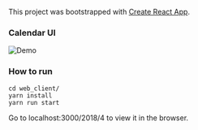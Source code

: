 This project was bootstrapped with [Create React App](https://github.com/facebook/create-react-app).

### Calendar UI

![Demo](web_client/images/calendar.png)

### How to run

```
cd web_client/
yarn install
yarn run start
```

Go to localhost:3000/2018/4 to view it in the browser.

